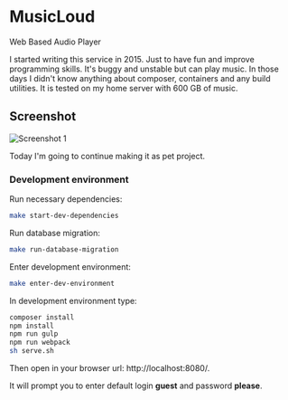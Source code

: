 # MusicLoud
Web Based Audio Player

I started writing this service in 2015. Just to have fun and improve programming skills.
It's buggy and unstable but can play music. In those days I didn't know anything about composer,
containers and any build utilities. It is tested on my home server with 600 GB of music.

## Screenshot
![Screenshot 1](https://raw.githubusercontent.com/pldin601/musicloud/master/docs/musicloud.png?raw=true)

Today I'm going to continue making it as pet project.

### Development environment

Run necessary dependencies:
```bash
make start-dev-dependencies
```

Run database migration:
```bash
make run-database-migration
```

Enter development environment:
```bash
make enter-dev-environment
```

In development environment type:
```bash
composer install
npm install
npm run gulp
npm run webpack
sh serve.sh
```

Then open in your browser url: http://localhost:8080/.

It will prompt you to enter default login **guest** and password **please**.
